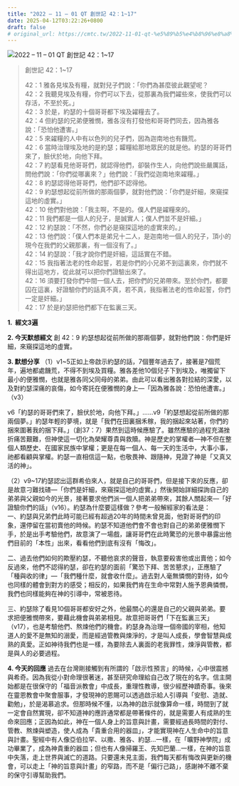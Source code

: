 ```yaml
---
title: "2022 – 11 – 01 QT 創世記 42：1~17"
date: 2025-04-12T03:22:26+0800
draft: false
# original_url: https://cmtc.tw/2022-11-01-qt-%e5%89%b5%e4%b8%96%e8%a8%98-42%ef%bc%9a117
---
```


![2022 – 11 – 01 QT 創世記 42：1\~17](/images/qt.jpg  "2022 – 11 – 01 QT 創世記 42：1\~17")

> 創世記 42：1\~17
>
> 42：1 雅各見埃及有糧，就對兒子們說：「你們為甚麼彼此觀望呢？  
> 42：2 我聽見埃及有糧，你們可以下去，從那裏為我們糴些來，使我們可以存活，不至於死。」  
> 42：3 於是，約瑟的十個哥哥都下埃及糴糧去了。  
> 42：4 但約瑟的兄弟便雅憫，雅各沒有打發他和哥哥們同去，因為雅各說：「恐怕他遭害。」  
> 42：5 來糴糧的人中有以色列的兒子們，因為迦南地也有饑荒。  
> 42：6 當時治理埃及地的是約瑟；糶糧給那地眾民的就是他。約瑟的哥哥們來了，臉伏於地，向他下拜。  
> 42：7 約瑟看見他哥哥們，就認得他們，卻裝作生人，向他們說些嚴厲話，問他們說：「你們從哪裏來？」他們說：「我們從迦南地來糴糧。」  
> 42：8 約瑟認得他哥哥們，他們卻不認得他。  
> 42：9 約瑟想起從前所做的那兩個夢，就對他們說：「你們是奸細，來窺探這地的虛實。」  
> 42：10 他們對他說：「我主啊，不是的。僕人們是糴糧來的。  
> 42：11 我們都是一個人的兒子，是誠實人；僕人們並不是奸細。」  
> 42：12 約瑟說：「不然，你們必是窺探這地的虛實來的。」  
> 42：13 他們說：「僕人們本是弟兄十二人，是迦南地一個人的兒子，頂小的現今在我們的父親那裏，有一個沒有了。」  
> 42：14 約瑟說：「我才說你們是奸細，這話實在不錯。  
> 42：15 我指著法老的性命起誓，若是你們的小兄弟不到這裏來，你們就不得出這地方，從此就可以把你們證驗出來了。  
> 42：16 須要打發你們中間一個人去，把你們的兄弟帶來。至於你們，都要囚在這裏，好證驗你們的話真不真，若不真，我指著法老的性命起誓，你們一定是奸細。」  
> 42：17 於是約瑟把他們都下在監裏三天。

**1.  經文3遍**

**2. 今天默想經文**
創 42：9 約瑟想起從前所做的那兩個夢，就對他們說：你們是奸細，來窺探這地的虛實。

**3. 默想分享**
（1）v1\~5正如上帝啟示約瑟的話，7個豐年過去了，接著是7個荒年，遍地都處饑荒，不得不到埃及買糧。雅各差他10個兒子下到埃及，唯獨留下最小的便雅憫，也就是雅各同父同母的弟弟。由此可以看出雅各對拉結的深愛，以及對約瑟深痛的哀傷，如今寄託在便雅憫的身上—「因為雅各說：恐怕他遭害。」（v3）

v6「約瑟的哥哥們來了，臉伏於地，向他下拜。」……v9「約瑟想起從前所做的那兩個夢。」約瑟年輕的夢境，就是「我們在田裏捆禾稼，我的捆起來站著，你們的捆來圍著我的捆下拜。」（創37：7）果然到這時候應驗了。雖然應驗的過程充滿挫折痛苦艱難，但神使這一切化為榮耀尊貴與救贖。神是歷史的掌權者—神不但在整個人類歷史、在國家民族中掌權；更是在每一個人、每一天的生活中，大事小事，祂都看顧與掌權。約瑟一直相信這一點，也敬畏神、跟隨神，見證了神是「又真又活的神」。

（2）v9\~17約瑟認出這群希伯來人，就是自己的哥哥們，但是接下來的反應，卻是故意刁難找碴—「你們是奸細，來窺探這地的虛實。」然後開始詳細探詢自己的弟弟與父親如今的光景，接著要求他們派一個人把弟弟帶來，其餘人關起來—「好證驗你們的話」（v16）。約瑟為什麼要這樣做？參考一般解經家的看法是：  
一、約瑟與兄弟們此時可能已經有超過20年的時間未曾見面，他對哥哥們的印象，還停留在當初賣他的時候。約瑟不知道他們會不會也對自己的弟弟便雅憫下手，於是出手考驗他們，故意演了一場戲，讓哥哥們在此時驚恐的光景中暴露出他們目前的「本性」出來，看看他們到底有沒有「悔改」。

二、過去他們如何的欺壓約瑟，不聽他哀求的聲音，執意要殺害他或出賣他；如今反過來，他們不認得約瑟，卻在約瑟的面前「驚恐下拜、苦苦懇求」，正應驗了「種與收的律」—「我們種什麼，就會收什麼」。過去對人毫無憐憫的對待，如今也同樣的體會到對方的感受；相反的，如果我們肯在生命中常對人施予恩典憐憫，我們也同樣能夠在神的引導中，常被恩待。

三、約瑟除了看見10個哥哥都安好之外，他最關心的還是自己的父親與弟弟。要求把便雅憫帶來，要藉此機會與弟弟相見。故意把哥哥們「下在監裏三天」（v17），也是考驗他們、熬煉他們的機會。約瑟身為治理一個帝國的宰相，他知道人的愛不是無知的溺愛，而是經過管教與煉淨的，才是叫人成長，學會智慧與成熟的真愛。正如神待我們也是一樣，為要除去人裏面的老我罪性，煉淨與管教，都是與人的必要過程。

**4. 今天的回應**
過去在台灣剛接觸到有所謂的「啟示性預言」的時候，心中很震撼與希奇。因為我從小對命理很著迷，甚至研究命理給自己改了現在的名字。信主開始都是在很保守的「福音派教會」中成長，重理性教導，很少經歷神蹟奇事。後來在靈恩教會中聚會服事，才發現神的恩賜可以透過啟示給人引導與「安慰、造就、勸勉」，於是渴慕追求。但那時候不懂，以為神的啟示就像算命一樣，時間到了就一定會自然實現，卻不知道神的應許通常都是帶著條件的，就是需要人有成熟的生命來回應；正因為如此，神在一個人身上的旨意與計畫，需要經過長時間的對付、管教、熬煉與塑造，使人成為「貴重合用的器皿」，才能實現神在人生命中的旨意與計畫。聖經中有人像亞伯拉罕、以撒、雅各、約瑟…一樣，在「曠野神學院」成功畢業了，成為神貴重的器皿；但也有人像掃羅王、先知巴蘭…一樣，在神的旨意中失落，走上世界與滅亡的道路。只要還未見主面，我們每天都有悔改與更新的機會，可以走上「神的旨意與計畫」的窄路，而不是「偏行己路」，感謝神不離不棄的保守引導幫助我們。
